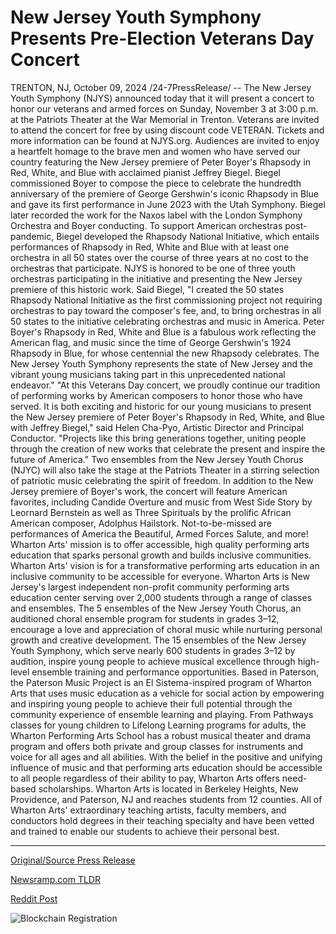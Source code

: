 # New Jersey Youth Symphony Presents Pre-Election Veterans Day Concert

TRENTON, NJ, October 09, 2024 /24-7PressRelease/ -- The New Jersey Youth Symphony (NJYS) announced today that it will present a concert to honor our veterans and armed forces on Sunday, November 3 at 3:00 p.m. at the Patriots Theater at the War Memorial in Trenton. Veterans are invited to attend the concert for free by using discount code VETERAN. Tickets and more information can be found at NJYS.org.  Audiences are invited to enjoy a heartfelt homage to the brave men and women who have served our country featuring the New Jersey premiere of Peter Boyer's Rhapsody in Red, White, and Blue with acclaimed pianist Jeffrey Biegel. Biegel commissioned Boyer to compose the piece to celebrate the hundredth anniversary of the premiere of George Gershwin's iconic Rhapsody in Blue and gave its first performance in June 2023 with the Utah Symphony. Biegel later recorded the work for the Naxos label with the London Symphony Orchestra and Boyer conducting. To support American orchestras post-pandemic, Biegel developed the Rhapsody National Initiative, which entails performances of Rhapsody in Red, White and Blue with at least one orchestra in all 50 states over the course of three years at no cost to the orchestras that participate. NJYS is honored to be one of three youth orchestras participating in the initiative and presenting the New Jersey premiere of this historic work.  Said Biegel, "I created the 50 states Rhapsody National Initiative as the first commissioning project not requiring orchestras to pay toward the composer's fee, and, to bring orchestras in all 50 states to the initiative celebrating orchestras and music in America. Peter Boyer's Rhapsody in Red, White and Blue is a fabulous work reflecting the American flag, and music since the time of George Gershwin's 1924 Rhapsody in Blue, for whose centennial the new Rhapsody celebrates. The New Jersey Youth Symphony represents the state of New Jersey and the vibrant young musicians taking part in this unprecedented national endeavor."  "At this Veterans Day concert, we proudly continue our tradition of performing works by American composers to honor those who have served. It is both exciting and historic for our young musicians to present the New Jersey premiere of Peter Boyer's Rhapsody in Red, White, and Blue with Jeffrey Biegel," said Helen Cha-Pyo, Artistic Director and Principal Conductor. "Projects like this bring generations together, uniting people through the creation of new works that celebrate the present and inspire the future of America."  Two ensembles from the New Jersey Youth Chorus (NJYC) will also take the stage at the Patriots Theater in a stirring selection of patriotic music celebrating the spirit of freedom. In addition to the New Jersey premiere of Boyer's work, the concert will feature American favorites, including Candide Overture and music from West Side Story by Leornard Bernstein as well as Three Spirituals by the prolific African American composer, Adolphus Hailstork. Not-to-be-missed are performances of America the Beautiful, Armed Forces Salute, and more!  Wharton Arts' mission is to offer accessible, high quality performing arts education that sparks personal growth and builds inclusive communities.  Wharton Arts' vision is for a transformative performing arts education in an inclusive community to be accessible for everyone.  Wharton Arts is New Jersey's largest independent non-profit community performing arts education center serving over 2,000 students through a range of classes and ensembles. The 5 ensembles of the New Jersey Youth Chorus, an auditioned choral ensemble program for students in grades 3–12, encourage a love and appreciation of choral music while nurturing personal growth and creative development. The 15 ensembles of the New Jersey Youth Symphony, which serve nearly 600 students in grades 3–12 by audition, inspire young people to achieve musical excellence through high-level ensemble training and performance opportunities. Based in Paterson, the Paterson Music Project is an El Sistema-inspired program of Wharton Arts that uses music education as a vehicle for social action by empowering and inspiring young people to achieve their full potential through the community experience of ensemble learning and playing. From Pathways classes for young children to Lifelong Learning programs for adults, the Wharton Performing Arts School has a robust musical theater and drama program and offers both private and group classes for instruments and voice for all ages and all abilities. With the belief in the positive and unifying influence of music and that performing arts education should be accessible to all people regardless of their ability to pay, Wharton Arts offers need-based scholarships.   Wharton Arts is located in Berkeley Heights, New Providence, and Paterson, NJ and reaches students from 12 counties. All of Wharton Arts' extraordinary teaching artists, faculty members, and conductors hold degrees in their teaching specialty and have been vetted and trained to enable our students to achieve their personal best. 

---

[Original/Source Press Release](https://www.24-7pressrelease.com/press-release/515096/new-jersey-youth-symphony-presents-pre-election-veterans-day-concert)
                    

[Newsramp.com TLDR](https://newsramp.com/curated-news/new-jersey-youth-symphony-presents-concert-to-honor-veterans-and-armed-forces/06f40934b47d9a2cd315681badfb4549) 

 



[Reddit Post](https://www.reddit.com/r/Lifestyle_Culture/comments/1fzlpo6/new_jersey_youth_symphony_presents_concert_to/) 



![Blockchain Registration](https://cdn.newsramp.app/24-7PressRelease/qrcode/2410/9/warpELiC.webp)